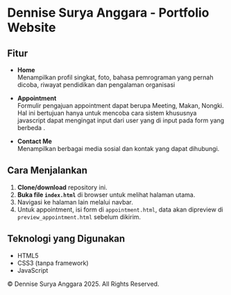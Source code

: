 # Dennise Surya Anggara - Portfolio Website

## Fitur

- **Home**  
  Menampilkan profil singkat, foto, bahasa pemrograman yang pernah dicoba, riwayat pendidikan dan pengalaman organisasi

- **Appointment**  
  Formulir pengajuan appointment dapat berupa Meeting, Makan, Nongki. Hal ini bertujuan hanya untuk mencoba cara sistem khususnya javascript dapat mengingat input dari user yang di input pada form yang berbeda .

- **Contact Me**  
  Menampilkan berbagai media sosial dan kontak yang dapat dihubungi.


## Cara Menjalankan

1. **Clone/download** repository ini.
2. **Buka file `index.html`** di browser untuk melihat halaman utama.
3. Navigasi ke halaman lain melalui navbar.
4. Untuk appointment, isi form di `appointment.html`, data akan dipreview di `preview_appointment.html` sebelum dikirim.

## Teknologi yang Digunakan

- HTML5
- CSS3 (tanpa framework)
- JavaScript 

© Dennise Surya Anggara 2025. All Rights Reserved.